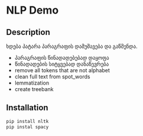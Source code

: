 # NLP Demo

## Description
ხდება პატარა პარაგრაფის დამუშავება და გაწმენდა.
- პარაგრაფის წინადადებებად დაყოფა
- წინადადების სიტყვებად დანაწევრება
- remove all tokens that are not alphabet
- clean full text from spot_words
- lemmatization
- create treebank

## Installation
```bash
pip install nltk
pip instal spacy
```
